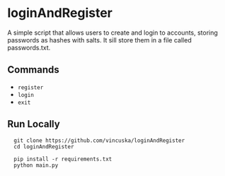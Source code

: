 # loginAndRegister
A simple script that allows users to create and login to accounts, storing passwords as hashes with salts.
It sill store them in a file called passwords.txt.

## Commands
+ `register`
+ `login`
+ `exit`

## Run Locally

```batch
  git clone https://github.com/vincuska/loginAndRegister
  cd loginAndRegister
```

```batch
  pip install -r requirements.txt
  python main.py
```
